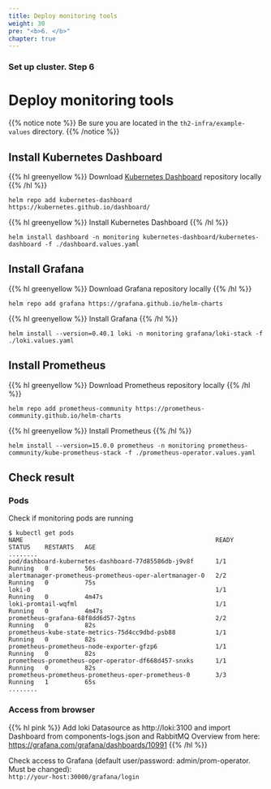```yaml
---
title: Deploy monitoring tools
weight: 30
pre: "<b>6. </b>"
chapter: true
---
```


### Set up cluster. Step 6

# Deploy monitoring tools

{{% notice note %}}
Be sure you are located in the `th2-infra/example-values` directory.
{{% /notice %}}

## Install Kubernetes Dashboard

{{% hl greenyellow %}}
Download [Kubernetes Dashboard](https://kubernetes.io/docs/tasks/access-application-cluster/web-ui-dashboard/) repository locally
{{% /hl %}}
```shell
helm repo add kubernetes-dashboard https://kubernetes.github.io/dashboard/
```
{{% hl greenyellow %}}
Install Kubernetes Dashboard
{{% /hl %}}
```shell
helm install dashboard -n monitoring kubernetes-dashboard/kubernetes-dashboard -f ./dashboard.values.yaml
```

## Install Grafana
{{% hl greenyellow %}}
Download Grafana repository locally
{{% /hl %}}
```shell
helm repo add grafana https://grafana.github.io/helm-charts
```
{{% hl greenyellow %}}
Install Grafana
{{% /hl %}}
```shell
helm install --version=0.40.1 loki -n monitoring grafana/loki-stack -f ./loki.values.yaml
```

## Install Prometheus
{{% hl greenyellow %}}
Download Prometheus repository locally
{{% /hl %}}
```shell
helm repo add prometheus-community https://prometheus-community.github.io/helm-charts
```
{{% hl greenyellow %}}
Install Prometheus
{{% /hl %}}
```shell
helm install --version=15.0.0 prometheus -n monitoring prometheus-community/kube-prometheus-stack -f ./prometheus-operator.values.yaml
```

## Check result
### Pods
Check if monitoring pods are running
```shell
$ kubectl get pods
NAME                                                     READY   STATUS    RESTARTS   AGE
........
pod/dashboard-kubernetes-dashboard-77d85586db-j9v8f      1/1     Running   0          56s
alertmanager-prometheus-prometheus-oper-alertmanager-0   2/2     Running   0          75s
loki-0                                                   1/1     Running   0          4m47s
loki-promtail-wqfml                                      1/1     Running   0          4m47s
prometheus-grafana-68f8dd6d57-2gtns                      2/2     Running   0          82s
prometheus-kube-state-metrics-75d4cc9dbd-psb88           1/1     Running   0          82s
prometheus-prometheus-node-exporter-gfzp6                1/1     Running   0          82s
prometheus-prometheus-oper-operator-df668d457-snxks      1/1     Running   0          82s
prometheus-prometheus-prometheus-oper-prometheus-0       3/3     Running   1          65s        
........
```
### Access from browser

{{% hl pink %}}
Add loki Datasource as http://loki:3100 and import Dashboard from components-logs.json and RabbitMQ Overview from here: https://grafana.com/grafana/dashboards/10991
{{% /hl %}}

Check access to Grafana (default user/password: admin/prom-operator. Must be changed):  
`http://your-host:30000/grafana/login`
